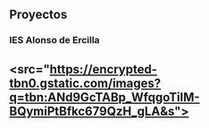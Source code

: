 ## Proyectos 
### IES Alonso de Ercilla
## <src="https://encrypted-tbn0.gstatic.com/images?q=tbn:ANd9GcTABp_WfqgoTilM-BQymiPtBfkc679QzH_gLA&s">
<!--
**davidencinas294/davidencinas294** is a ✨ _special_ ✨ repository because its `README.md` (this file) appears on your GitHub profile.

Here are some ideas to get you started:

- 🔭 I’m currently working on ...
- 🌱 I’m currently learning ...
- 👯 I’m looking to collaborate on ...
- 🤔 I’m looking for help with ...
- 💬 Ask me about ...
- 📫 How to reach me: ...
- 😄 Pronouns: ...
- ⚡ Fun fact: ...
-->
